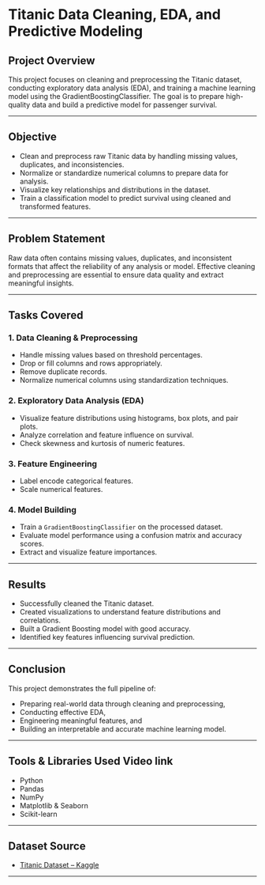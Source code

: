 # Titanic Data Cleaning, EDA, and Predictive Modeling

##  Project Overview
This project focuses on cleaning and preprocessing the Titanic dataset, conducting exploratory data analysis (EDA), and training a machine learning model using the GradientBoostingClassifier. The goal is to prepare high-quality data and build a predictive model for passenger survival.

---

##  Objective
- Clean and preprocess raw Titanic data by handling missing values, duplicates, and inconsistencies.
- Normalize or standardize numerical columns to prepare data for analysis.
- Visualize key relationships and distributions in the dataset.
- Train a classification model to predict survival using cleaned and transformed features.

---

##  Problem Statement
Raw data often contains missing values, duplicates, and inconsistent formats that affect the reliability of any analysis or model. Effective cleaning and preprocessing are essential to ensure data quality and extract meaningful insights.

---

##  Tasks Covered

### 1. Data Cleaning & Preprocessing
- Handle missing values based on threshold percentages.
- Drop or fill columns and rows appropriately.
- Remove duplicate records.
- Normalize numerical columns using standardization techniques.

### 2. Exploratory Data Analysis (EDA)
- Visualize feature distributions using histograms, box plots, and pair plots.
- Analyze correlation and feature influence on survival.
- Check skewness and kurtosis of numeric features.

### 3. Feature Engineering
- Label encode categorical features.
- Scale numerical features.

### 4. Model Building
- Train a `GradientBoostingClassifier` on the processed dataset.
- Evaluate model performance using a confusion matrix and accuracy scores.
- Extract and visualize feature importances.

---

##  Results
- Successfully cleaned the Titanic dataset.
- Created visualizations to understand feature distributions and correlations.
- Built a Gradient Boosting model with good accuracy.
- Identified key features influencing survival prediction.

---

##  Conclusion
This project demonstrates the full pipeline of:
- Preparing real-world data through cleaning and preprocessing,
- Conducting effective EDA,
- Engineering meaningful features, and
- Building an interpretable and accurate machine learning model.

---

##  Tools & Libraries Used Video link
- Python
- Pandas
- NumPy
- Matplotlib & Seaborn
- Scikit-learn

---


##  Dataset Source
- [Titanic Dataset – Kaggle](https://www.kaggle.com/competitions/titanic/data)

---
